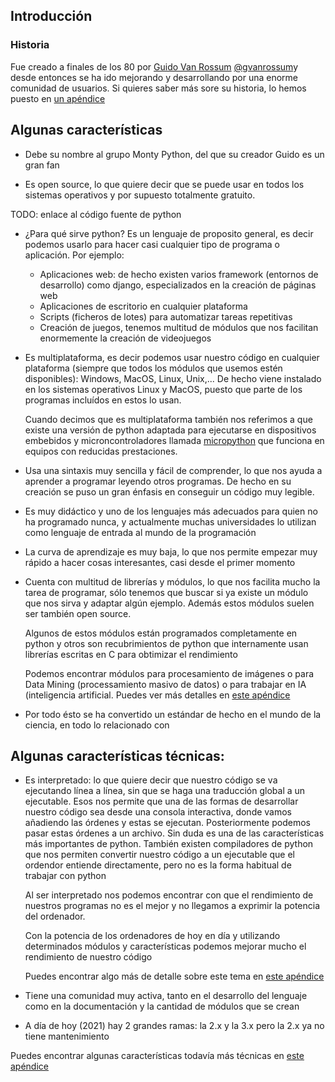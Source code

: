 ## Introducción

### Historia

Fue creado a finales de los 80 por [Guido Van Rossum](https://es.wikipedia.org/wiki/Guido_van_Rossum) [@gvanrossum](https://twitter.com/gvanrossum)y desde entonces se ha ido mejorando y desarrollando por una enorme comunidad de usuarios. Si quieres saber más sore su historia, lo hemos puesto en [un apéndice](./0.3.ApendiceHistoriaPython.md)

## Algunas características

* Debe su nombre al grupo Monty Python, del que su creador Guido es un gran fan

* Es open source, lo que quiere decir que se puede usar en todos los sistemas operativos y por supuesto totalmente gratuito.

TODO: enlace al código fuente de python

* ¿Para qué sirve python?  Es un lenguaje de proposito general, es decir podemos usarlo para hacer casi cualquier tipo de programa o aplicación. Por ejemplo:
    * Aplicaciones web: de hecho existen varios framework (entornos de desarrollo) como django, especializados en la creación de páginas web
    * Aplicaciones de escritorio en cualquier plataforma
    * Scripts (ficheros de lotes) para automatizar tareas repetitivas
    * Creación de juegos, tenemos multitud de módulos que nos facilitan enormemente la creación de videojuegos

* Es multiplataforma, es decir podemos usar nuestro código en cualquier plataforma (siempre que todos los módulos que usemos estén disponibles): Windows, MacOS, Linux, Unix,... De hecho viene instalado en los sistemas operativos Linux y MacOS, puesto que parte de los programas incluídos en estos lo usan. 

    Cuando decimos que es multiplataforma también nos referimos a que existe una versión de python adaptada para ejecutarse en dispositivos embebidos y microncontroladores llamada [micropython](http://micropython.org/) que funciona en equipos con reducidas prestaciones.

* Usa una sintaxis muy sencilla y fácil de comprender, lo que nos ayuda a aprender a programar leyendo otros programas. De hecho en su creación se puso un gran énfasis en conseguir un código muy legible.

* Es muy didáctico y uno de los lenguajes más adecuados para quien no ha programado nunca, y actualmente muchas universidades lo utilizan como lenguaje de entrada al mundo de la programación

* La curva de aprendizaje es muy baja, lo que nos permite empezar muy rápido a hacer cosas interesantes, casi desde el primer momento

* Cuenta con multitud de librerías y módulos, lo que nos facilita mucho la tarea de programar, sólo tenemos que buscar si ya existe un módulo que nos sirva y adaptar algún ejemplo. Además estos módulos suelen ser también open source. 

    Algunos de estos módulos están programados completamente en python y otros son recubrimientos de python que internamente usan librerías escritas en C para obtimizar el rendimiento

    Podemos encontrar módulos para procesamiento de imágenes o para Data Mining (processamiento masivo de datos) o para trabajar en IA (inteligencia artificial. Puedes ver más detalles en [este apéndice](./0.4.ApendiceProgramasPythonQueUsas.md)

* Por todo ésto se ha convertido un estándar de hecho en el mundo de la ciencia, en todo lo relacionado con 


## Algunas características técnicas:

* Es interpretado: lo que quiere decir que nuestro código se va ejecutando línea a línea, sin que se haga una traducción global a un ejecutable. Esos nos permite que una de las formas de desarrollar nuestro código sea desde una consola interactiva, donde vamos añadiendo las órdenes y estas se ejecutan. Posteriormente podemos pasar estas órdenes a un archivo. Sin duda es una de las características más importantes de python. También existen compiladores de python que nos permiten convertir nuestro código a un ejecutable que el ordendor entiende directamente, pero no es la forma habitual de trabajar con python

    Al ser interpretado nos podemos encontrar con que el rendimiento de nuestros programas no es el mejor y no llegamos a exprimir la potencia del ordenador. 

    Con la potencia de los ordenadores de hoy en día y utilizando determinados módulos y características podemos mejorar mucho el rendimiento de nuestro código

    Puedes encontrar algo más de detalle sobre este tema en [este apéndice](./0.2.ApendiceCompilados_vs_Interpretados.md)

* Tiene una comunidad muy activa, tanto en el desarrollo del lenguaje como en la documentación y la cantidad de módulos que se crean

* A día de hoy (2021) hay 2 grandes ramas: la 2.x y la 3.x pero la 2.x ya no tiene mantenimiento

Puedes encontrar algunas características todavía más técnicas en [este apéndice](./0.5.Apendice_CaracteristicasMuyTecnicas.md)





